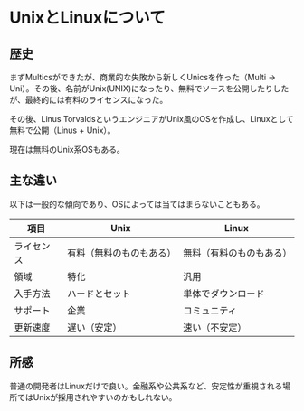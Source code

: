 # UnixとLinuxについて

## 歴史

まずMulticsができたが、商業的な失敗から新しくUnicsを作った（Multi → Uni）。その後、名前がUnix(UNIX)になったり、無料でソースを公開したりしたが、最終的には有料のライセンスになった。

その後、Linus TorvaldsというエンジニアがUnix風のOSを作成し、Linuxとして無料で公開（Linus + Unix）。

現在は無料のUnix系OSもある。


## 主な違い

以下は一般的な傾向であり、OSによっては当てはまらないこともある。

| 項目 | Unix | Linux |
| --- | --- | --- |
| ライセンス | 有料（無料のものもある） | 無料（有料のものもある） |
| 領域 | 特化 | 汎用 |
| 入手方法 | ハードとセット | 単体でダウンロード |
| サポート | 企業 | コミュニティ |
| 更新速度 | 遅い（安定） | 速い（不安定） |


## 所感

普通の開発者はLinuxだけで良い。金融系や公共系など、安定性が重視される場所ではUnixが採用されやすいのかもしれない。
